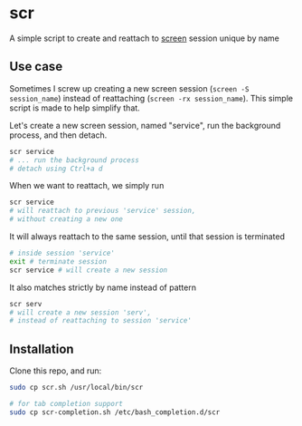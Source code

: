 scr
====
A simple script to create and reattach to [screen](https://ss64.com/bash/screen.html) session unique by name

Use case
---
Sometimes I screw up creating a new screen session (`screen -S session_name`) instead of reattaching (`screen -rx session_name`). This simple script is made to help simplify that.

Let's create a new screen session, named "service", run the background process, and then detach.

```sh
scr service
# ... run the background process
# detach using Ctrl+a d
```
When we want to reattach, we simply run
```sh
scr service
# will reattach to previous 'service' session,
# without creating a new one
```
It will always reattach to the same session, until that session is terminated
```sh
# inside session 'service'
exit # terminate session
scr service # will create a new session
```
It also matches strictly by name instead of pattern
```sh
scr serv
# will create a new session 'serv',
# instead of reattaching to session 'service'
```

Installation
---
Clone this repo, and run:
```sh
sudo cp scr.sh /usr/local/bin/scr

# for tab completion support
sudo cp scr-completion.sh /etc/bash_completion.d/scr
```
